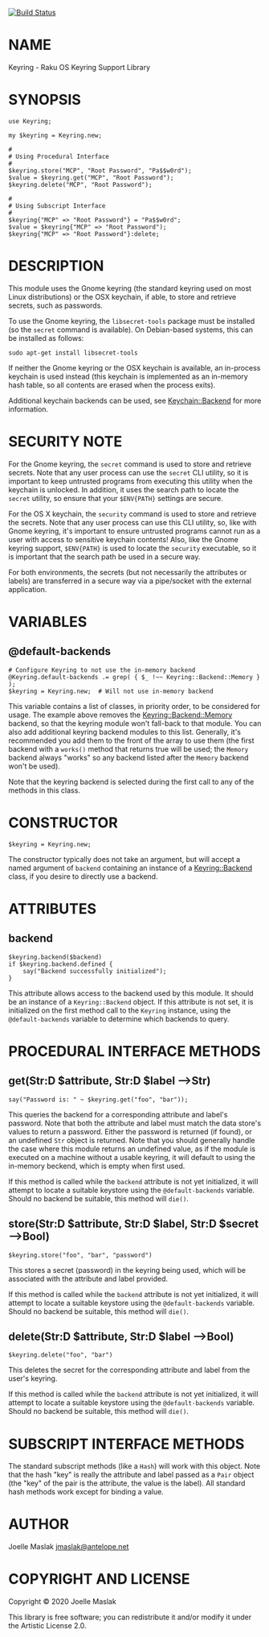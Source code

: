 [![Build Status](https://travis-ci.org/jmaslak/Raku-Keyring.svg?branch=master)](https://travis-ci.org/jmaslak/Raku-Keyring)

NAME
====

Keyring - Raku OS Keyring Support Library

SYNOPSIS
========

    use Keyring;

    my $keyring = Keyring.new;

    #
    # Using Procedural Interface
    #
    $keyring.store("MCP", "Root Password", "Pa$$w0rd");
    $value = $keyring.get("MCP", "Root Password");
    $keyring.delete("MCP", "Root Password");

    #
    # Using Subscript Interface
    #
    $keyring{"MCP" => "Root Password"} = "Pa$$w0rd";
    $value = $keyring{"MCP" => "Root Password");
    $keyring{"MCP" => "Root Password"}:delete;

DESCRIPTION
===========

This module uses the Gnome keyring (the standard keyring used on most Linux distributions) or the OSX keychain, if able, to store and retrieve secrets, such as passwords.

To use the Gnome keyring, the `libsecret-tools` package must be installed (so the `secret` command is available). On Debian-based systems, this can be installed as follows:

    sudo apt-get install libsecret-tools

If neither the Gnome keyring or the OSX keychain is available, an in-process keychain is used instead (this keychain is implemented as an in-memory hash table, so all contents are erased when the process exits).

Additional keychain backends can be used, see [Keychain::Backend](Keychain::Backend) for more information.

SECURITY NOTE
=============

For the Gnome keyring, the `secret` command is used to store and retrieve secrets. Note that any user process can use the `secret` CLI utility, so it is important to keep untrusted programs from executing this utility when the keychain is unlocked. In addition, it uses the search path to locate the `secret` utility, so ensure that your `$ENV{PATH}` settings are secure.

For the OS X keychain, the `security` command is used to store and retrieve the secrets. Note that any user process can use this CLI utility, so, like with Gnome keyring, it's important to ensure untrusted programs cannot run as a user with access to sensitive keychain contents! Also, like the Gnome keyring support, `$ENV{PATH}` is used to locate the `security` executable, so it is important that the search path be used in a secure way.

For both environments, the secrets (but not necessarily the attributes or labels) are transferred in a secure way via a pipe/socket with the external application.

VARIABLES
=========

@default-backends
-----------------

    # Configure Keyring to not use the in-memory backend
    @Keyring.default-backends .= grep( { $_ !~~ Keyring::Backend::Memory } );
    $keyring = Keyring.new;  # Will not use in-memory backend

This variable contains a list of classes, in priority order, to be considered for usage. The example above removes the [Keyring::Backend::Memory](Keyring::Backend::Memory) backend, so that the keyring module won't fall-back to that module. You can also add additional keyring backend modules to this list. Generally, it's recommended you add them to the front of the array to use them (the first backend with a `works()` method that returns true will be used; the `Memory` backend always "works" so any backend listed after the `Memory` backend won't be used).

Note that the keyring backend is selected during the first call to any of the methods in this class.

CONSTRUCTOR
===========

    $keyring = Keyring.new;

The constructor typically does not take an argument, but will accept a named argument of `backend` containing an instance of a [Keyring::Backend](Keyring::Backend) class, if you desire to directly use a backend.

ATTRIBUTES
==========

backend
-------

    $keyring.backend($backend)
    if $keyring.backend.defined {
        say("Backend successfully initialized");
    }

This attribute allows access to the backend used by this module. It should be an instance of a `Keyring::Backend` object. If this attribute is not set, it is initialized on the first method call to the `Keyring` instance, using the `@default-backends` variable to determine which backends to query.

PROCEDURAL INTERFACE METHODS
============================

get(Str:D $attribute, Str:D $label -->Str)
------------------------------------------

    say("Password is: " ~ $keyring.get("foo", "bar"));

This queries the backend for a corresponding attribute and label's password. Note that both the attribute and label must match the data store's values to return a password. Either the password is returned (if found), or an undefined `Str` object is returned. Note that you should generally handle the case where this module returns an undefined value, as if the module is executed on a machine without a usable keyring, it will default to using the in-memory beckend, which is empty when first used.

If this method is called while the `backend` attribute is not yet initialized, it will attempt to locate a suitable keystore using the `@default-backends` variable. Should no backend be suitable, this method will `die()`.

store(Str:D $attribute, Str:D $label, Str:D $secret -->Bool)
------------------------------------------------------------

    $keyring.store("foo", "bar", "password")

This stores a secret (password) in the keyring being used, which will be associated with the attribute and label provided.

If this method is called while the `backend` attribute is not yet initialized, it will attempt to locate a suitable keystore using the `@default-backends` variable. Should no backend be suitable, this method will `die()`.

delete(Str:D $attribute, Str:D $label -->Bool)
----------------------------------------------

    $keyring.delete("foo", "bar")

This deletes the secret for the corresponding attribute and label from the user's keyring.

If this method is called while the `backend` attribute is not yet initialized, it will attempt to locate a suitable keystore using the `@default-backends` variable. Should no backend be suitable, this method will `die()`.

SUBSCRIPT INTERFACE METHODS
===========================

The standard subscript methods (like a `Hash`) will work with this object. Note that the hash "key" is really the attribute and label passed as a `Pair` object (the "key" of the pair is the attribute, the value is the label). All standard hash methods work except for binding a value.

AUTHOR
======

Joelle Maslak <jmaslak@antelope.net>

COPYRIGHT AND LICENSE
=====================

Copyright © 2020 Joelle Maslak

This library is free software; you can redistribute it and/or modify it under the Artistic License 2.0.

